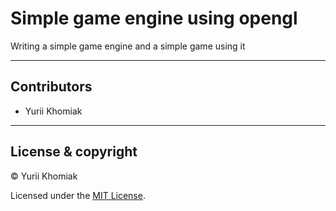 ﻿# Simple game engine using opengl

Writing a simple game engine and a simple game using it

---

## Contributors

- Yurii Khomiak

---

## License & copyright

© Yurii Khomiak

Licensed under the [MIT License](LICENSE).